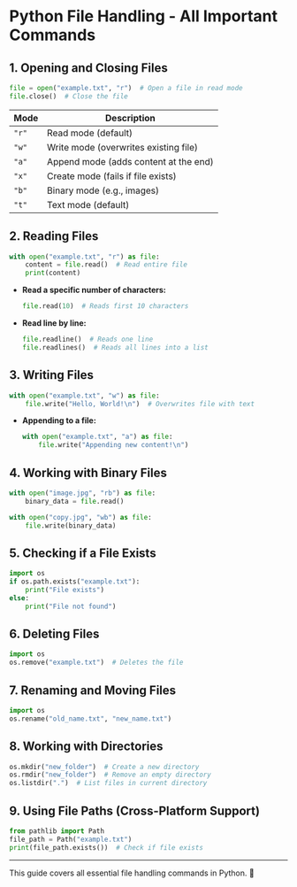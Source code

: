 # Python File Handling - All Important Commands

## 1. **Opening and Closing Files**
```python
file = open("example.txt", "r")  # Open a file in read mode
file.close()  # Close the file
```

| Mode | Description |
|------|------------|
| `"r"` | Read mode (default) |
| `"w"` | Write mode (overwrites existing file) |
| `"a"` | Append mode (adds content at the end) |
| `"x"` | Create mode (fails if file exists) |
| `"b"` | Binary mode (e.g., images) |
| `"t"` | Text mode (default) |

## 2. **Reading Files**
```python
with open("example.txt", "r") as file:
    content = file.read()  # Read entire file
    print(content)
```

- **Read a specific number of characters:**
  ```python
  file.read(10)  # Reads first 10 characters
  ```
- **Read line by line:**
  ```python
  file.readline()  # Reads one line
  file.readlines()  # Reads all lines into a list
  ```

## 3. **Writing Files**
```python
with open("example.txt", "w") as file:
    file.write("Hello, World!\n")  # Overwrites file with text
```

- **Appending to a file:**
  ```python
  with open("example.txt", "a") as file:
      file.write("Appending new content!\n")
  ```

## 4. **Working with Binary Files**
```python
with open("image.jpg", "rb") as file:
    binary_data = file.read()
```
```python
with open("copy.jpg", "wb") as file:
    file.write(binary_data)
```

## 5. **Checking if a File Exists**
```python
import os
if os.path.exists("example.txt"):
    print("File exists")
else:
    print("File not found")
```

## 6. **Deleting Files**
```python
import os
os.remove("example.txt")  # Deletes the file
```

## 7. **Renaming and Moving Files**
```python
import os
os.rename("old_name.txt", "new_name.txt")
```

## 8. **Working with Directories**
```python
os.mkdir("new_folder")  # Create a new directory
os.rmdir("new_folder")  # Remove an empty directory
os.listdir(".")  # List files in current directory
```

## 9. **Using File Paths (Cross-Platform Support)**
```python
from pathlib import Path
file_path = Path("example.txt")
print(file_path.exists())  # Check if file exists
```

---
This guide covers all essential file handling commands in Python. 🚀
